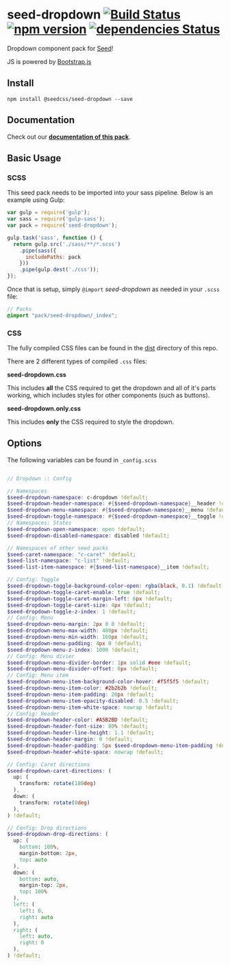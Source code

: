 # seed-dropdown [![Build Status](https://travis-ci.org/helpscout/seed-dropdown.svg?branch=master)](https://travis-ci.org/helpscout/seed-dropdown) [![npm version](https://badge.fury.io/js/%40seedcss%2Fseed-dropdown.svg)](https://badge.fury.io/js/%40seedcss%2Fseed-dropdown) [![dependencies Status](https://david-dm.org/helpscout/seed-dropdown/status.svg)](https://david-dm.org/helpscout/seed-dropdown)

Dropdown component pack for [Seed](https://github.com/helpscout/seed)!

JS is powered by [Bootstrap.js](http://getbootstrap.com/javascript/)

## Install
```
npm install @seedcss/seed-dropdown --save
```


## Documentation

Check out our **[documentation of this pack](http://developer.helpscout.net/seed/packs/seed-dropdown/)**.


## Basic Usage

### SCSS
This seed pack needs to be imported into your sass pipeline. Below is an example using Gulp:


```javascript
var gulp = require('gulp');
var sass = require('gulp-sass');
var pack = require('seed-dropdown');

gulp.task('sass', function () {
  return gulp.src('./sass/**/*.scss')
    .pipe(sass({
      includePaths: pack
    }))
    .pipe(gulp.dest('./css'));
});
```

Once that is setup, simply `@import` *seed-dropdown* as needed in your `.scss` file:

```scss
// Packs
@import "pack/seed-dropdown/_index";
```

### CSS

The fully compiled CSS files can be found in the [dist](https://github.com/helpscout/seed-dropdown/tree/master/dist) directory of this repo.

There are 2 different types of compiled `.css` files:

**seed-dropdown.css**

This includes **all** the CSS required to get the dropdown and all of it's parts working, which includes styles for other components (such as buttons).

**seed-dropdown.only.css**

This includes **only** the CSS required to style the dropdown.

## Options

The following variables can be found in `_config.scss`

```scss

// Dropdown :: Config

// Namespaces
$seed-dropdown-namespace: c-dropdown !default;
$seed-dropdown-header-namespace: #{$seed-dropdown-namespace}__header !default;
$seed-dropdown-menu-namespace: #{$seed-dropdown-namespace}__menu !default;
$seed-dropdown-toggle-namespace: #{$seed-dropdown-namespace}__toggle !default;
// Namespaces: States
$seed-dropdown-open-namespace: open !default;
$seed-dropdown-disabled-namespace: disabled !default;

// Namespaces of other seed packs
$seed-caret-namespace: "c-caret" !default;
$seed-list-namespace: "c-list" !default;
$seed-list-item-namespace: #{$seed-list-namespace}__item !default;

// Config: Toggle
$seed-dropdown-toggle-background-color-open: rgba(black, 0.1) !default;
$seed-dropdown-toggle-caret-enable: true !default;
$seed-dropdown-toggle-caret-margin-left: 6px !default;
$seed-dropdown-toggle-caret-size: 4px !default;
$seed-dropdown-toggle-z-index: 1 !default;
// Config: Menu
$seed-dropdown-menu-margin: 2px 0 0 !default;
$seed-dropdown-menu-max-width: 480px !default;
$seed-dropdown-menu-min-width: 160px !default;
$seed-dropdown-menu-padding: 4px 0 !default;
$seed-dropdown-menu-z-index: 1000 !default;
// Config: Menu divier
$seed-dropdown-menu-divider-border: 1px solid #eee !default;
$seed-dropdown-menu-divider-offset: 8px !default;
// Config: Menu item
$seed-dropdown-menu-item-background-color-hover: #f5f5f5 !default;
$seed-dropdown-menu-item-color: #2b2b2b !default;
$seed-dropdown-menu-item-padding: 20px !default;
$seed-dropdown-menu-item-opacity-disabled: 0.5 !default;
$seed-dropdown-menu-item-white-space: nowrap !default;
// Config: Header
$seed-dropdown-header-color: #A5B2BD !default;
$seed-dropdown-header-font-size: 80% !default;
$seed-dropdown-header-line-height: 1.1 !default;
$seed-dropdown-header-margin: 0 !default;
$seed-dropdown-header-padding: 5px $seed-dropdown-menu-item-padding !default;
$seed-dropdown-header-white-space: nowrap !default;

// Config: Caret directions
$seed-dropdown-caret-directions: (
  up: (
    transform: rotate(180deg)
  ),
  down: (
    transform: rotate(0deg)
  ),
) !default;

// Config: Drop directions
$seed-dropdown-drop-directions: (
  up: (
    bottom: 100%,
    margin-bottom: 2px,
    top: auto
  ),
  down: (
    bottom: auto,
    margin-top: 2px,
    top: 100%
  ),
  left: (
    left: 0,
    right: auto
  ),
  right: (
    left: auto,
    right: 0
  ),
) !default;
```
